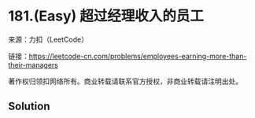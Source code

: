# 181.(Easy) 超过经理收入的员工



来源：力扣（LeetCode）

链接：https://leetcode-cn.com/problems/employees-earning-more-than-their-managers 

著作权归领扣网络所有。商业转载请联系官方授权，非商业转载请注明出处。



## Solution 



```sql



```
    